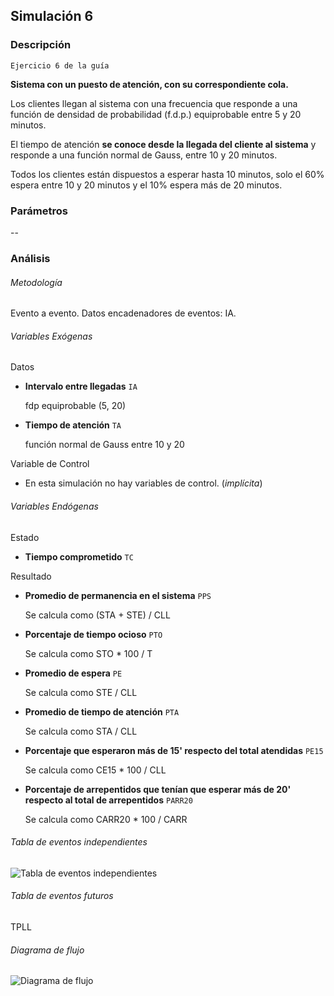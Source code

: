 ## Simulación 6

### Descripción
``Ejercicio 6 de la guía``

**Sistema con un puesto de atención, con su correspondiente cola.**

Los clientes llegan al sistema con una frecuencia que responde a una función
de densidad de probabilidad (f.d.p.) equiprobable entre 5 y 20 minutos.

El tiempo de atención **se conoce desde la llegada del cliente al sistema** y
responde a una función normal de Gauss, entre 10 y 20 minutos.

Todos los clientes están dispuestos a esperar hasta 10 minutos, solo el 60%
espera entre 10 y 20 minutos y el 10% espera más de 20 minutos.

### Parámetros

--

### Análisis
###### Metodología
Evento a evento.
Datos encadenadores de eventos: IA.

###### Variables Exógenas
Datos
- **Intervalo entre llegadas** `IA`

  fdp equiprobable (5, 20)


- **Tiempo de atención** `TA` 

  función normal de Gauss entre 10 y 20

Variable de Control

- En esta simulación no hay variables de control. (_implícita_)
 
###### Variables Endógenas
Estado
- **Tiempo comprometido** `TC`


Resultado
- **Promedio de permanencia en el sistema** `PPS`
  
    Se calcula como (STA + STE) / CLL


- **Porcentaje de tiempo ocioso** `PTO`

    Se calcula como STO * 100 / T


- **Promedio de espera** `PE`

    Se calcula como STE / CLL


- **Promedio de tiempo de atención** `PTA`

    Se calcula como STA / CLL


- **Porcentaje que esperaron más de 15' respecto del total atendidas** `PE15`

    Se calcula como CE15 * 100 / CLL


- **Porcentaje de arrepentidos que tenían que esperar más de 20' respecto al total de arrepentidos** `PARR20`

    Se calcula como CARR20 * 100 / CARR

###### Tabla de eventos independientes
![Tabla de eventos independientes](https://github.com/celesfchallen/simulacion/images/tei6.jpeg "Tabla de eventos independientes ej. 6")

###### Tabla de eventos futuros
TPLL

###### Diagrama de flujo
![Diagrama de flujo](https://github.com/celesfchallen/simulacion/images/icon48.png "Diagrama de flujo ej. 6")